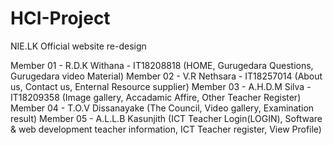 # HCI-Project
NIE.LK Official website re-design

Member 01 - R.D.K Withana - IT18208818 (HOME, Gurugedara Questions, Gurugedara video Material)
Member 02 - V.R Nethsara - IT18257014 (About us, Contact us, Enternal Resource supplier)
Member 03 - A.H.D.M Silva - IT18209358 (Image gallery, Accadamic Affire, Other Teacher Register)
Member 04 - T.O.V Dissanayake (The Council, Video gallery, Examination result)
Member 05 - A.L.L.B Kasunjith (ICT Teacher Login(LOGIN), Software & web development teacher information, ICT Teacher register, View Profile)
